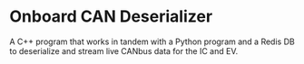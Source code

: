 # Onboard CAN Deserializer

A C++ program that works in tandem with a Python program and a Redis DB to deserialize and stream live CANbus data for the IC and EV.

